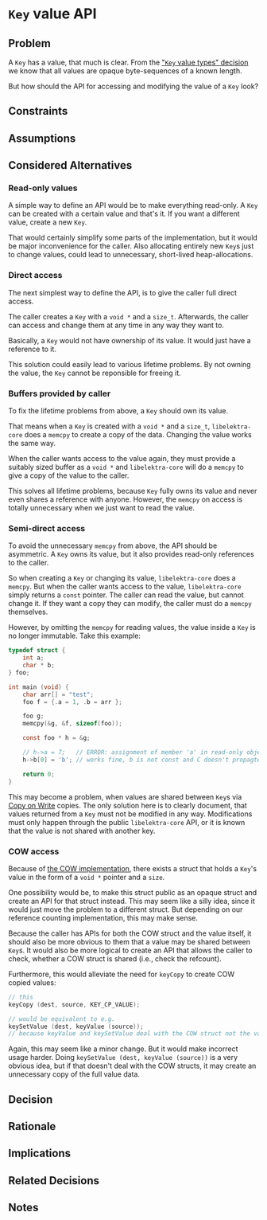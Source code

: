 # `Key` value API

## Problem

A `Key` has a value, that much is clear.
From the ["`Key` value types" decision](../3_decided/key_value_types.md) we know that all values are opaque byte-sequences of a known length.

But how should the API for accessing and modifying the value of a `Key` look?

## Constraints

## Assumptions

## Considered Alternatives

### Read-only values

A simple way to define an API would be to make everything read-only.
A `Key` can be created with a certain value and that's it.
If you want a different value, create a new `Key`.

That would certainly simplify some parts of the implementation, but it would be major inconvenience for the caller.
Also allocating entirely new `Key`s just to change values, could lead to unnecessary, short-lived heap-allocations.

### Direct access

The next simplest way to define the API, is to give the caller full direct access.

The caller creates a `Key` with a `void *` and a `size_t`.
Afterwards, the caller can access and change them at any time in any way they want to.

Basically, a `Key` would not have ownership of its value.
It would just have a reference to it.

This solution could easily lead to various lifetime problems.
By not owning the value, the `Key` cannot be reponsible for freeing it.

### Buffers provided by caller

To fix the lifetime problems from above, a `Key` should own its value.

That means when a `Key` is created with a `void *` and a `size_t`, `libelektra-core` does a `memcpy` to create a copy of the data.
Changing the value works the same way.

When the caller wants access to the value again, they must provide a suitably sized buffer as a `void *` and `libelektra-core` will do a `memcpy` to give a copy of the value to the caller.

This solves all lifetime problems, because `Key` fully owns its value and never even shares a reference with anyone.
However, the `memcpy` on access is totally unnecessary when we just want to read the value.

### Semi-direct access

To avoid the unnecessary `memcpy` from above, the API should be asymmetric.
A `Key` owns its value, but it also provides read-only references to the caller.

So when creating a `Key` or changing its value, `libelektra-core` does a `memcpy`.
But when the caller wants access to the value, `libelektra-core` simply returns a `const` pointer.
The caller can read the value, but cannot change it.
If they want a copy they can modify, the caller must do a `memcpy` themselves.

However, by omitting the `memcpy` for reading values, the value inside a `Key` is no longer immutable.
Take this example:

```c
typedef struct {
    int a;
    char * b;
} foo;

int main (void) {
    char arr[] = "test";
    foo f = {.a = 1, .b = arr };

    foo g;
    memcpy(&g, &f, sizeof(foo));

    const foo * h = &g;

    // h->a = 7;   // ERROR: assignment of member 'a' in read-only object
    h->b[0] = 'b'; // works fine, b is not const and C doesn't propagte the const from h to members

    return 0;
}
```

This may become a problem, when values are shared between `Key`s via [Copy on Write](../2_in_progress/copy_on_write.md) copies.
The only solution here is to clearly document, that values returned from a `Key` must not be modified in any way.
Modifications must only happen through the public `libelektra-core` API, or it is known that the value is not shared with another key.

### COW access

Because of [the COW implementation](../2_in_progress/copy_on_write.md), there exists a struct that holds a `Key`'s value in the form of a `void *` pointer and a `size`.

One possibility would be, to make this struct public as an opaque struct and create an API for that struct instead.
This may seem like a silly idea, since it would just move the problem to a different struct.
But depending on our reference counting implementation, this may make sense.

Because the caller has APIs for both the COW struct and the value itself, it should also be more obvious to them that a value may be shared between `Key`s.
It would also be more logical to create an API that allows the caller to check, whether a COW struct is shared (i.e., check the refcount).

Furthermore, this would alleviate the need for `keyCopy` to create COW copied values:

```c
// this
keyCopy (dest, source, KEY_CP_VALUE);

// would be equivalent to e.g.
keySetValue (dest, keyValue (source));
// because keyValue and keySetValue deal with the COW struct not the value contained in it
```

Again, this may seem like a minor change.
But it would make incorrect usage harder.
Doing `keySetValue (dest, keyValue (source))` is a very obvious idea, but if that doesn't deal with the COW structs, it may create an unnecessary copy of the full value data.

## Decision

## Rationale

## Implications

## Related Decisions

## Notes
